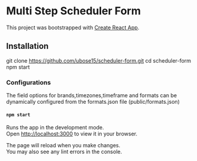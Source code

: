 # Multi Step Scheduler Form 

This project was bootstrapped with [Create React App](https://github.com/facebook/create-react-app).

## Installation

git clone https://github.com/ubose15/scheduler-form.git
cd scheduler-form
npm start

### Configurations

The field options for brands,timezones,timeframe and formats can be dynamically configured from the formats.json file (public/formats.json)

#### `npm start`

Runs the app in the development mode.\
Open [http://localhost:3000](http://localhost:3000) to view it in your browser.

The page will reload when you make changes.\
You may also see any lint errors in the console.
